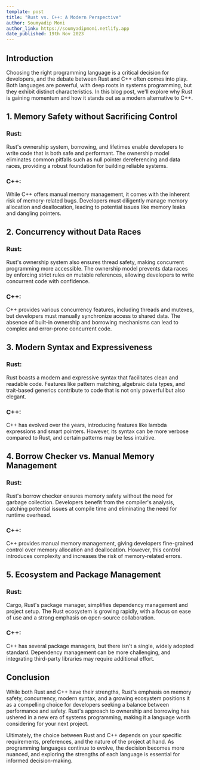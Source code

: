 ```yaml
---
template: post
title: "Rust vs. C++: A Modern Perspective"
author: Soumyadip Moni
author_link: https://soumyadipmoni.netlify.app
date_published: 19th Nov 2023
---
```


<!-- @format -->

## Introduction

Choosing the right programming language is a critical decision for developers, and the debate between Rust and C++ often comes into play. Both languages are powerful, with deep roots in systems programming, but they exhibit distinct characteristics. In this blog post, we'll explore why Rust is gaining momentum and how it stands out as a modern alternative to C++.

## 1. **Memory Safety without Sacrificing Control**

### Rust:
Rust's ownership system, borrowing, and lifetimes enable developers to write code that is both safe and performant. The ownership model eliminates common pitfalls such as null pointer dereferencing and data races, providing a robust foundation for building reliable systems.

### C++:
While C++ offers manual memory management, it comes with the inherent risk of memory-related bugs. Developers must diligently manage memory allocation and deallocation, leading to potential issues like memory leaks and dangling pointers.

## 2. **Concurrency without Data Races**

### Rust:
Rust's ownership system also ensures thread safety, making concurrent programming more accessible. The ownership model prevents data races by enforcing strict rules on mutable references, allowing developers to write concurrent code with confidence.

### C++:
C++ provides various concurrency features, including threads and mutexes, but developers must manually synchronize access to shared data. The absence of built-in ownership and borrowing mechanisms can lead to complex and error-prone concurrent code.

## 3. **Modern Syntax and Expressiveness**

### Rust:
Rust boasts a modern and expressive syntax that facilitates clean and readable code. Features like pattern matching, algebraic data types, and trait-based generics contribute to code that is not only powerful but also elegant.

### C++:
C++ has evolved over the years, introducing features like lambda expressions and smart pointers. However, its syntax can be more verbose compared to Rust, and certain patterns may be less intuitive.

## 4. **Borrow Checker vs. Manual Memory Management**

### Rust:
Rust's borrow checker ensures memory safety without the need for garbage collection. Developers benefit from the compiler's analysis, catching potential issues at compile time and eliminating the need for runtime overhead.

### C++:
C++ provides manual memory management, giving developers fine-grained control over memory allocation and deallocation. However, this control introduces complexity and increases the risk of memory-related errors.

## 5. **Ecosystem and Package Management**

### Rust:
Cargo, Rust's package manager, simplifies dependency management and project setup. The Rust ecosystem is growing rapidly, with a focus on ease of use and a strong emphasis on open-source collaboration.

### C++:
C++ has several package managers, but there isn't a single, widely adopted standard. Dependency management can be more challenging, and integrating third-party libraries may require additional effort.

## Conclusion

While both Rust and C++ have their strengths, Rust's emphasis on memory safety, concurrency, modern syntax, and a growing ecosystem positions it as a compelling choice for developers seeking a balance between performance and safety. Rust's approach to ownership and borrowing has ushered in a new era of systems programming, making it a language worth considering for your next project.

Ultimately, the choice between Rust and C++ depends on your specific requirements, preferences, and the nature of the project at hand. As programming languages continue to evolve, the decision becomes more nuanced, and exploring the strengths of each language is essential for informed decision-making.